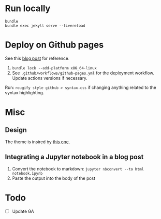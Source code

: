 # Run locally

```
bundle
bundle exec jekyll serve --livereload
```

# Deploy on Github pages

See this [blog post](https://mzrn.sh/2023/10/26/how-to-use-tailwind-css-with-jekyll-on-github-pages/) for reference.

1. `bundle lock --add-platform x86_64-linux`
2. See `.github/workflows/github-pages.yml` for the deployment workflow. Update actions versions if necessary.

Run: `rougify style github > syntax.css` if changing anything related to the syntax highlighting.

# Misc

## Design

The theme is insired by [this one](https://jamstackthemes.dev/demo/theme/astro-paper/).

## Integrating a Jupyter notebook in a blog post

1. Convert the notebook to markdown: `jupyter nbconvert --to html notebook.ipynb`
2. Paste the output into the body of the post

# Todo

- [ ] Update GA